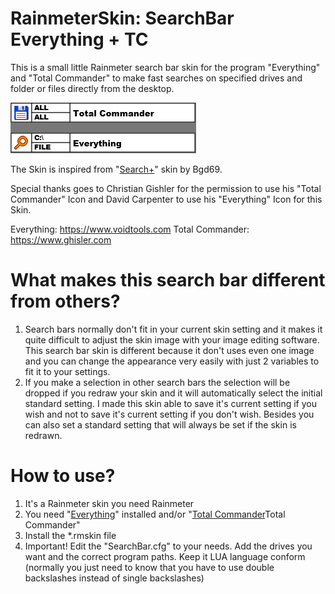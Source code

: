 # RainmeterSkin: SearchBar Everything + TC
This is a small little Rainmeter search bar skin for the program "Everything" and "Total Commander"
to make fast searches on specified drives and folder or files directly from the desktop.

![](@Resources/examples/skin_example.png)

The Skin is inspired from "[Search+](http://bgd69.deviantart.com/art/Search-425781470)" skin by Bgd69.

Special thanks goes to Christian Gishler for the permission to use his "Total Commander" Icon and
David Carpenter to use his "Everything" Icon for this Skin.

Everything: https://www.voidtools.com
Total Commander: https://www.ghisler.com

# What makes this search bar different from others?
1. Search bars normally don't fit in your current skin setting and it makes it quite difficult to
 adjust the skin image with your image editing software. This search bar skin is different because
 it don't uses even one image and you can change the appearance very easily with just 2 variables
 to fit it to your settings.
2. If you make a selection in other search bars the selection will be dropped if you redraw your
 skin and it will automatically select the initial standard setting. I made this skin able to save
 it's current setting if you wish and not to save it's current setting if you don't wish. Besides
 you can also set a standard setting that will always be set if the skin is redrawn.

# How to use?
1. It's a Rainmeter skin you need Rainmeter
2. You need "[Everything](http://bgd69.deviantart.com/art/Search-425781470)" installed and/or "[Total Commander](https://www.ghisler.com)Total Commander"
3. Install the *.rmskin file
4. Important! Edit the "SearchBar.cfg" to your needs. Add the drives you want and the correct
 program paths. Keep it LUA language conform (normally you just need to know that you have to
 use double backslashes instead of single backslashes)